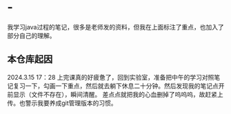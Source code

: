 # -
我学习java过程的笔记，很多是老师发的资料，但我在上面标注了重点，也加入了部分自己的理解。

## 本仓库起因
2024.3.15 17：28 上完课真的好疲惫了，回到实验室，准备把中午的学习对照笔记复习一下，勾画一下重点，然后就去躺下休息二十分钟。然后发现我的笔记点开前显示（文件不存在），瞬间清醒。
差点点就把我的心血删掉了呜呜呜，故赶紧上传。也警示我要养成git管理版本的习惯。
